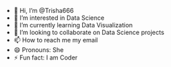 - 👋 Hi, I’m @Trisha666
- 👀 I’m interested in Data Science 
- 🌱 I’m currently learning Data Visualization
- 💞️ I’m looking to collaborate on Data Science projects 
- 📫 How to reach me my email 
- 😄 Pronouns: She
- ⚡ Fun fact: I am Coder

<!---
Trisha666/Trisha666 is a ✨ special ✨ repository because its `README.md` (this file) appears on your GitHub profile.
You can click the Preview link to take a look at your changes.
--->
